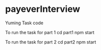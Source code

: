 # payeverInterview
Yuming Task code

To run the task for part 1
cd part1
npm start

To run the task for part 2
cd part2
npm start
